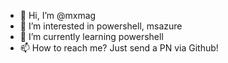 - 👋 Hi, I’m @mxmag
- 👀 I’m interested in powershell, msazure
- 🌱 I’m currently learning powershell
- 📫 How to reach me? Just send a PN via Github!

<!---
mxmag/mxmag is a ✨ special ✨ repository because its `README.md` (this file) appears on your GitHub profile.
You can click the Preview link to take a look at your changes.
--->

